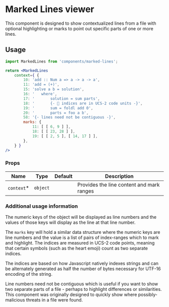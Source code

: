 # Marked Lines viewer

This component is designed to show contextualized lines from a file with
optional highlighting or marks to point out specific parts of one or more lines.

## Usage

```jsx
import MarkedLines from 'components/marked-lines';

return <MarkedLines
	context={ {
		10: 'add :: Num a => a -> a -> a',
		11: 'add = (+)',
		15: 'solve a b = solution',
		16: '	where',
		17: '		solution = sum parts',
		18: '		{- 💩 indices are in UCS-2 code units -}',
		19: '		sum = foldl add 0',
		20: '		parts = foo a b',
		58: '{- lines need not be contiguous -}',
		marks: {
			11: [ [ 6, 9 ] ],
			18: [ [ 23, 28 ] ],
			19: [ [ 2, 5 ], [ 14, 17 ] ],
		},
	} }
/>
```

### Props

| Name        | Type     | Default | Description                               |
| ----------- | -------- | ------- | ----------------------------------------- |
| `context`\* | `object` |         | Provides the line content and mark ranges |

### Additional usage information

The numeric keys of the object will be displayed as line numbers and the
values of those keys will display as the line at that line number.

The `marks` key will hold a similar data structure where the numeric keys
are line numbers and the value is a list of pairs of index-ranges which to
mark and highlight. The indices are measured in UCS-2 code points, meaning
that certain symbols (such as the heart emoji) count as two separate indices.

The indices are based on how Javascript natively indexes strings and can be
alternately generated as half the number of bytes necessary for UTF-16
encoding of the string.

Line numbers need not be contiguous which is useful if you want to show two
separate parts of a file - perhaps to highlight differences or similarities.
This component was originally designed to quickly show where possibly-malicious
threats in a file were found.
